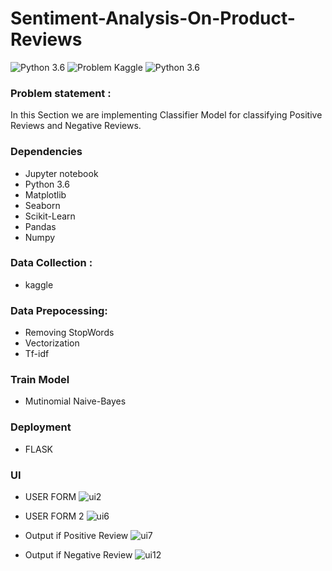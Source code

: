# Sentiment-Analysis-On-Product-Reviews
![Python 3.6](https://img.shields.io/badge/Python-3.6-brightgreen.svg)    ![Problem Kaggle](https://img.shields.io/badge/Data-Kaggle-orange.svg)  ![Python 3.6](https://img.shields.io/badge/Problem-NLP-blue.svg)

### Problem statement :

In this Section we are implementing Classifier Model for classifying Positive Reviews and Negative Reviews.

### Dependencies
* Jupyter notebook
* Python 3.6
* Matplotlib
* Seaborn
* Scikit-Learn
* Pandas
* Numpy

### Data Collection :
 * kaggle

### Data Prepocessing:
 * Removing StopWords
 * Vectorization
 * Tf-idf
 
### Train Model
 * Mutinomial Naive-Bayes
 
### Deployment
 * FLASK

### UI
 * USER FORM
![ui2](https://user-images.githubusercontent.com/39726093/72222949-27f2ae80-3590-11ea-8892-e8043fc8505f.png)

 * USER FORM 2
![ui6](https://user-images.githubusercontent.com/39726093/72222951-2e812600-3590-11ea-86bf-599046853db3.png)

* Output if Positive Review
![ui7](https://user-images.githubusercontent.com/39726093/72222952-3214ad00-3590-11ea-8e85-e512ad97bc2d.png)

* Output if Negative Review
![ui12](https://user-images.githubusercontent.com/39726093/72222957-38a32480-3590-11ea-9bd0-2aa59f7208fd.png)
